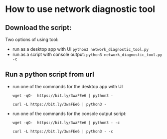# How to use network diagnostic tool
##  Download the script:
Two options of using tool:
* run as a desktop app with UI
    ```python3 network_diagnostic_tool.py```
* run as a script with console output:
    ```python3 network_diagnostic_tool.py -c```


## Run a python script from url

* run one of the commands for the desktop app with UI
  ```
  wget -qO-  https://bit.ly/3waFEe6 | python3 -
  ```
  ```
  curl -L https://bit.ly/3waFEe6 | python3 -
  ```
* run one of the commands for the console output script:
  ```
  wget -qO-  https://bit.ly/3waFEe6 | python3 - -c
  ```
  ```
  curl -L https://bit.ly/3waFEe6 | python3 - -c
  ```
